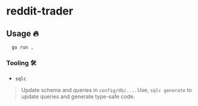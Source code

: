 # reddit-trader

## Usage 🔥
```
  go run .
```

### Tooling 🛠️

- `sqlc`
> Update schema and queries in `config/db/...`.
> Use, `sqlc generate` to update queries and generate type-safe code.


